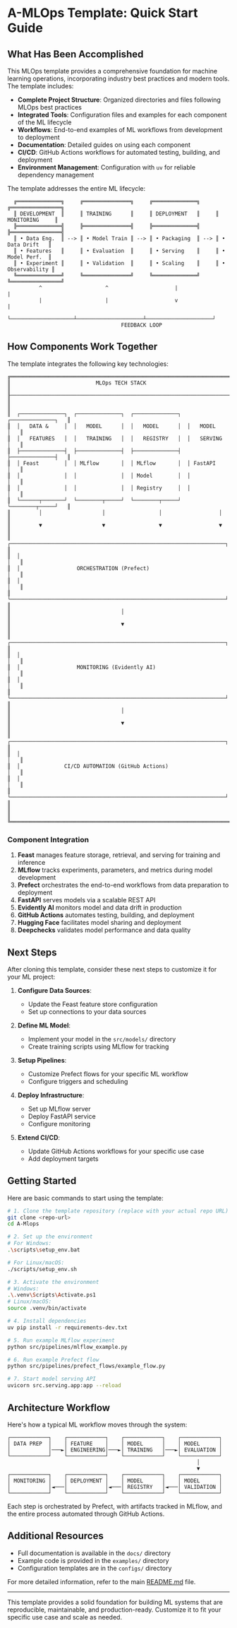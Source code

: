 # A-MLOps Template: Quick Start Guide

## What Has Been Accomplished

This MLOps template provides a comprehensive foundation for machine learning operations, incorporating industry best practices and modern tools. The template includes:

- **Complete Project Structure**: Organized directories and files following MLOps best practices
- **Integrated Tools**: Configuration files and examples for each component of the ML lifecycle
- **Workflows**: End-to-end examples of ML workflows from development to deployment
- **Documentation**: Detailed guides on using each component
- **CI/CD**: GitHub Actions workflows for automated testing, building, and deployment
- **Environment Management**: Configuration with `uv` for reliable dependency management

The template addresses the entire ML lifecycle:

```
  ╔══════════════╗     ╔═══════════════╗     ╔══════════════╗     ╔════════════════╗
  ║ DEVELOPMENT  ║     ║ TRAINING      ║     ║ DEPLOYMENT   ║     ║ MONITORING     ║
  ╠══════════════╣     ╠═══════════════╣     ╠══════════════╣     ╠════════════════╣
  ║ • Data Eng.  ║ --> ║ • Model Train ║ --> ║ • Packaging  ║ --> ║ • Data Drift   ║
  ║ • Features   ║     ║ • Evaluation  ║     ║ • Serving    ║     ║ • Model Perf.  ║
  ║ • Experiment ║     ║ • Validation  ║     ║ • Scaling    ║     ║ • Observability ║
  ╚══════════════╝     ╚═══════════════╝     ╚══════════════╝     ╚════════════════╝
          ^                    ^                     |                     |
          |                    |                     v                     |
          └────────────────────┴─────────────────────┴─────────────────────┘
                                    FEEDBACK LOOP
```

## How Components Work Together

The template integrates the following key technologies:

```
╔════════════════════════════════════════════════════════════════════════════╗
║                           MLOps TECH STACK                                 ║
╟────────────────────────────────────────────────────────────────────────────╢
║                                                                            ║
║  ┌──────────────┐  ┌──────────────┐  ┌──────────────┐  ┌──────────────┐   ║
║  │   DATA &     │  │   MODEL      │  │   MODEL      │  │   MODEL      │   ║
║  │   FEATURES   │  │   TRAINING   │  │   REGISTRY   │  │   SERVING    │   ║
║  ├──────────────┤  ├──────────────┤  ├──────────────┤  ├──────────────┤   ║
║  │ Feast        │  │ MLflow       │  │ MLflow       │  │ FastAPI      │   ║
║  │              │  │              │  │ Model        │  │              │   ║
║  │              │  │              │  │ Registry     │  │              │   ║
║  └──────┬───────┘  └────────┬─────┘  └────────┬─────┘  └────────┬─────┘   ║
║         │                   │                 │                  │        ║
║         ▼                   ▼                 ▼                  ▼        ║
║  ┌────────────────────────────────────────────────────────────────────┐   ║
║  │                                                                    │   ║
║  │                  ORCHESTRATION (Prefect)                           │   ║
║  │                                                                    │   ║
║  └────────────────────────────────────────────────────────────────────┘   ║
║                                   │                                       ║
║                                   ▼                                       ║
║  ┌────────────────────────────────────────────────────────────────────┐   ║
║  │                                                                    │   ║
║  │                  MONITORING (Evidently AI)                         │   ║
║  │                                                                    │   ║
║  └────────────────────────────────────────────────────────────────────┘   ║
║                                   │                                       ║
║                                   ▼                                       ║
║  ┌────────────────────────────────────────────────────────────────────┐   ║
║  │                                                                    │   ║
║  │              CI/CD AUTOMATION (GitHub Actions)                     │   ║
║  │                                                                    │   ║
║  └────────────────────────────────────────────────────────────────────┘   ║
║                                                                            ║
╚════════════════════════════════════════════════════════════════════════════╝
```

### Component Integration

1. **Feast** manages feature storage, retrieval, and serving for training and inference
2. **MLflow** tracks experiments, parameters, and metrics during model development
3. **Prefect** orchestrates the end-to-end workflows from data preparation to deployment
4. **FastAPI** serves models via a scalable REST API
5. **Evidently AI** monitors model and data drift in production
6. **GitHub Actions** automates testing, building, and deployment
7. **Hugging Face** facilitates model sharing and deployment
8. **Deepchecks** validates model performance and data quality

## Next Steps

After cloning this template, consider these next steps to customize it for your ML project:

1. **Configure Data Sources**: 
   - Update the Feast feature store configuration
   - Set up connections to your data sources

2. **Define ML Model**:
   - Implement your model in the `src/models/` directory
   - Create training scripts using MLflow for tracking

3. **Setup Pipelines**:
   - Customize Prefect flows for your specific ML workflow
   - Configure triggers and scheduling

4. **Deploy Infrastructure**:
   - Set up MLflow server
   - Deploy FastAPI service
   - Configure monitoring

5. **Extend CI/CD**:
   - Update GitHub Actions workflows for your specific use case
   - Add deployment targets

## Getting Started

Here are basic commands to start using the template:

```bash
# 1. Clone the template repository (replace with your actual repo URL)
git clone <repo-url>
cd A-Mlops

# 2. Set up the environment
# For Windows:
.\scripts\setup_env.bat

# For Linux/macOS:
./scripts/setup_env.sh

# 3. Activate the environment
# Windows:
.\.venv\Scripts\Activate.ps1
# Linux/macOS:
source .venv/bin/activate

# 4. Install dependencies
uv pip install -r requirements-dev.txt

# 5. Run example MLflow experiment
python src/pipelines/mlflow_example.py

# 6. Run example Prefect flow
python src/pipelines/prefect_flows/example_flow.py

# 7. Start model serving API
uvicorn src.serving.app:app --reload
```

## Architecture Workflow

Here's how a typical ML workflow moves through the system:

```
┌────────────┐    ┌────────────┐    ┌────────────┐    ┌────────────┐
│ DATA PREP  │    │ FEATURE    │    │ MODEL      │    │ MODEL      │
│            │───►│ ENGINEERING│───►│ TRAINING   │───►│ EVALUATION │
└────────────┘    └────────────┘    └────────────┘    └────────────┘
                                                            │
                                                            ▼
┌────────────┐    ┌────────────┐    ┌────────────┐    ┌────────────┐
│ MONITORING │    │ DEPLOYMENT │    │ MODEL      │    │ MODEL      │
│            │◄───│            │◄───│ REGISTRY   │◄───│ VALIDATION │
└────────────┘    └────────────┘    └────────────┘    └────────────┘
```

Each step is orchestrated by Prefect, with artifacts tracked in MLflow, and the entire process automated through GitHub Actions.

## Additional Resources

- Full documentation is available in the `docs/` directory
- Example code is provided in the `examples/` directory
- Configuration templates are in the `configs/` directory

For more detailed information, refer to the main [README.md](../README.md) file.

---

This template provides a solid foundation for building ML systems that are reproducible, maintainable, and production-ready. Customize it to fit your specific use case and scale as needed.

